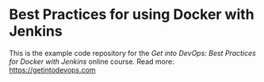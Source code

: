 # Best Practices for using Docker with Jenkins
This is the example code repository for the *Get into DevOps: Best Practices for Docker with Jenkins* online course. Read more: https://getintodevops.com
